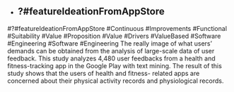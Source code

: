 - ## ?#featureIdeationFromAppStore
#?#featureIdeationFromAppStore #Continuous #Improvements #Functional #Suitability #Value #Proposition #Value #Drivers #ValueBased #Software #Engineering #Software #Engineering 
The really image of what users’ demands can be  obtained from the analysis of large-scale data of user feedback.  This study analyzes 4,480 user feedbacks from a health and  fitness-tracking app in the Google Play with text mining. The  result of this study shows that the users of health and fitness- related apps are concerned about their physical activity records  and physiological records.

